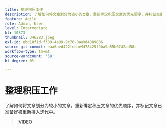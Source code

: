 ```yaml
---
title: 整理积压工作
description: 了解如何将文章划分为较小的文章，重新排定积压文章的优先顺序，并标记文章已准备好被重新排入迭代中。
feature: Agile
role: Admin, User
level: Intermediate
kt: 10873
thumbnail: 346283.jpeg
exl-id: ebd18f1d-f309-4e99-9c76-8aabd4009806
source-git-commit: eaa6aed422fedae9d78425f9ba9a55b0742ad58c
workflow-type: tm+mt
source-wordcount: '58'
ht-degree: 0%

---
```


# 整理积压工作

了解如何将文章划分为较小的文章，重新排定积压文章的优先顺序，并标记文章已准备好被重新排入迭代中。

>[!VIDEO](https://video.tv.adobe.com/v/346283/?quality=12&learn=on)
